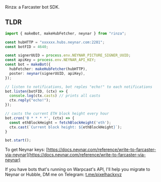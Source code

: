 Rinza: a Farcaster bot SDK.

## TLDR

```typescript
import { makeBot, makeHubFetcher, neynar } from "rinza";

const hubHTTP = "xxxxxx.hubs.neynar.com:2281";
const botFID = 4640;

const signerUUID = process.env.NEYNAR_PICTURE_SIGNER_UUID;
const apiKey = process.env.NEYNAR_API_KEY;
const bot = makeBot({
  hubFetcher: makeHubFetcher(hubHTTP),
  poster: neynar(signerUUID, apiKey),
});

// listen to notifications, bot reples "echo!" to each notifications
bot.listen(botFID, (ctx) => {
  console.log(ctx.casts) // prints all casts
  ctx.reply("echo!");
});

// casts the current ETH block height every hour
bot.cron('0 * * * *', (ctx) => {
  const ethBlockHeight = fetchBlockHeight('eth');
  ctx.cast(`Current block height: ${ethBlockHeight}`);
}

bot.start();
```

To get Neynar keys: [https://docs.neynar.com/reference/write-to-farcaster-via-neynar](https://docs.neynar.com/reference/write-to-farcaster-via-neynar)

If you have bots that's running on Warpcast's API, I'll help you migrate to Neynar or Hubble, DM me on Telegram: [t.me/pixelhackxyz](https://t.me/pixelhackxyz)